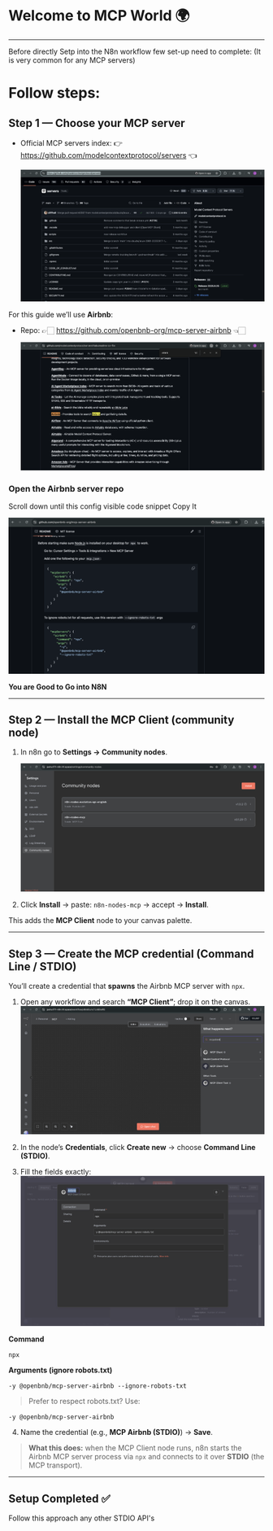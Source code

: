 # Welcome to MCP World 🌍

---
Before directly Setp into the N8n workflow few set-up need to complete: (It is very common for any MCP servers)


# Follow steps:

## Step 1 — Choose your MCP server
- Official MCP servers index: 👉 https://github.com/modelcontextprotocol/servers  👈

  ![](0.MCP-setup+Basic-Workflow/images/MCP-server-Gitrepo.png)

For this guide we’ll use **Airbnb**:
- Repo: 👉🏻  https://github.com/openbnb-org/mcp-server-airbnb  👈🏻

  ![](0.MCP-setup+Basic-Workflow/images/Airbnb-git-repo.png)

### Open the Airbnb server repo
Scroll down until this config visible code snippet Copy It

![](0.MCP-setup+Basic-Workflow/images/airbnb.png)

 **You are Good to Go into N8N**

---

## Step 2 — Install the MCP Client (community node)

1. In n8n go to **Settings → Community nodes**.  

   ![](0.MCP-setup+Basic-Workflow/images/community-node.png)
   
2. Click **Install** → paste: `n8n-nodes-mcp` → accept → **Install**.

This adds the **MCP Client** node to your canvas palette.

---

## Step 3 — Create the MCP credential (Command Line / STDIO)

You’ll create a credential that **spawns** the Airbnb MCP server with `npx`.

1. Open any workflow and search **“MCP Client”**; drop it on the canvas.  
   ![](0.MCP-setup+Basic-Workflow/images/MCP-client-Node-search.png)

2. In the node’s **Credentials**, click **Create new** → choose **Command Line (STDIO)**.

3. Fill the fields exactly:
  ![](0.MCP-setup+Basic-Workflow/images/config.png)

**Command**
```
npx
```

**Arguments (ignore robots.txt)**
```
-y @openbnb/mcp-server-airbnb --ignore-robots-txt
```

> Prefer to respect robots.txt? Use:
```
-y @openbnb/mcp-server-airbnb
```

4. Name the credential (e.g., **MCP Airbnb (STDIO)**) → **Save**.

> **What this does:** when the MCP Client node runs, n8n starts the Airbnb MCP server process via `npx` and connects to it over **STDIO** (the MCP transport).

---

## Setup Completed ✅ 
Follow this approach any other STDIO API's
